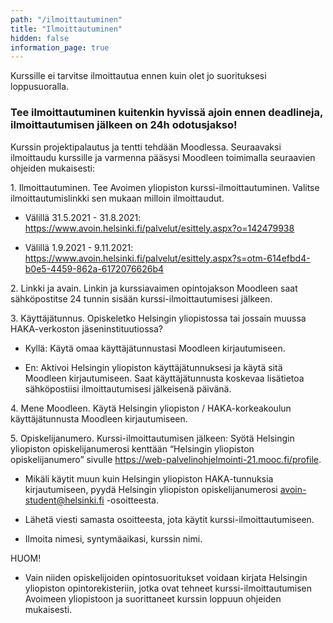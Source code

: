 ```yaml
---
path: "/ilmoittautuminen"
title: "Ilmoittautuminen"
hidden: false
information_page: true
---
```


Kurssille ei tarvitse ilmoittautua ennen kuin olet jo suorituksesi loppusuoralla.

### Tee ilmoittautuminen kuitenkin hyvissä ajoin ennen deadlineja, ilmoittautumisen jälkeen on 24h odotusjakso! ###

Kurssin projektipalautus ja tentti tehdään Moodlessa. Seuraavaksi ilmoittaudu kurssille ja varmenna pääsysi Moodleen toimimalla seuraavien ohjeiden mukaisesti:
<p>
1. Ilmoittautuminen. Tee Avoimen yliopiston kurssi-ilmoittautuminen. Valitse ilmoittautumislinkki sen mukaan milloin ilmoittaudut.  
</p>

* Välillä 31.5.2021 - 31.8.2021: https://www.avoin.helsinki.fi/palvelut/esittely.aspx?o=142479938 
    
* Välillä 1.9.2021 - 9.11.2021: https://www.avoin.helsinki.fi/palvelut/esittely.aspx?s=otm-614efbd4-b0e5-4459-862a-6172076626b4

<p> 2. Linkki ja avain. Linkin ja kurssiavaimen opintojakson Moodleen saat sähköpostitse 24 tunnin sisään kurssi-ilmoittautumisesi jälkeen.</p>

<p>3. Käyttäjätunnus. Opiskeletko Helsingin yliopistossa tai jossain muussa HAKA-verkoston jäseninstituutiossa?</p>

* Kyllä: Käytä omaa käyttäjätunnustasi Moodleen kirjautumiseen.

* En: Aktivoi Helsingin yliopiston käyttäjätunnuksesi ja käytä sitä Moodleen kirjautumiseen. Saat käyttäjätunnusta koskevaa lisätietoa sähköpostiisi ilmoittautumisesi jälkeisenä päivänä.

<p>4. Mene Moodleen. Käytä Helsingin yliopiston / HAKA-korkeakoulun käyttäjätunnusta Moodleen kirjautumiseen.</p>

<p>5. Opiskelijanumero. Kurssi-ilmoittautumisen jälkeen: Syötä Helsingin yliopiston opiskelijanumerosi kenttään “Helsingin yliopiston opiskelijanumero” sivulle <a href="https://web-palvelinohjelmointi-21.mooc.fi/profile">https://web-palvelinohjelmointi-21.mooc.fi/profile</a>.</p>

* Mikäli käytit muun kuin Helsingin yliopiston HAKA-tunnuksia kirjautumiseen, pyydä Helsingin yliopiston opiskelijanumerosi avoin-student@helsinki.fi -osoitteesta.

* Lähetä viesti samasta osoitteesta, jota käytit kurssi-ilmoittautumiseen.

* Ilmoita nimesi, syntymäaikasi, kurssin nimi.

HUOM!

* Vain niiden opiskelijoiden opintosuoritukset voidaan kirjata Helsingin yliopiston opintorekisteriin, jotka ovat tehneet kurssi-ilmoittautumisen Avoimeen yliopistoon ja suorittaneet kurssin loppuun ohjeiden mukaisesti.